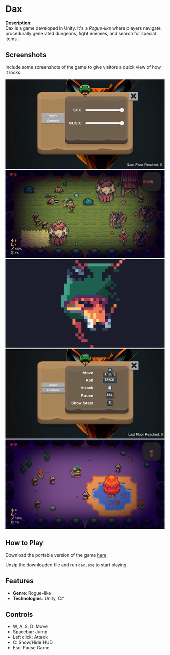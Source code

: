 # Dax

**Description**:  
Dax is a game developed in Unity. It's a *Rogue-like* where players navigate procedurally generated dungeons, fight enemies, and search for special items.

## Screenshots
Include some screenshots of the game to give visitors a quick view of how it looks.

![screenshot1](assets/images/1.png)
![screenshot2](assets/images/2.png)
![screenshot3](assets/images/3.png)
![screenshot4](assets/images/4.png)
![screenshot5](assets/images/5.png)

## How to Play
Download the portable version of the game [here](https://github.com/Oiress/Dax/releases/tag/game).

Unzip the downloaded file and run `dax.exe` to start playing.

## Features
- **Genre**: Rogue-like
- **Technologies**: Unity, C#

## Controls
- W, A, S, D: Move
- Spacebar: Jump
- Left click: Attack
- C: Show/Hide HUD
- Esc: Pause Game
